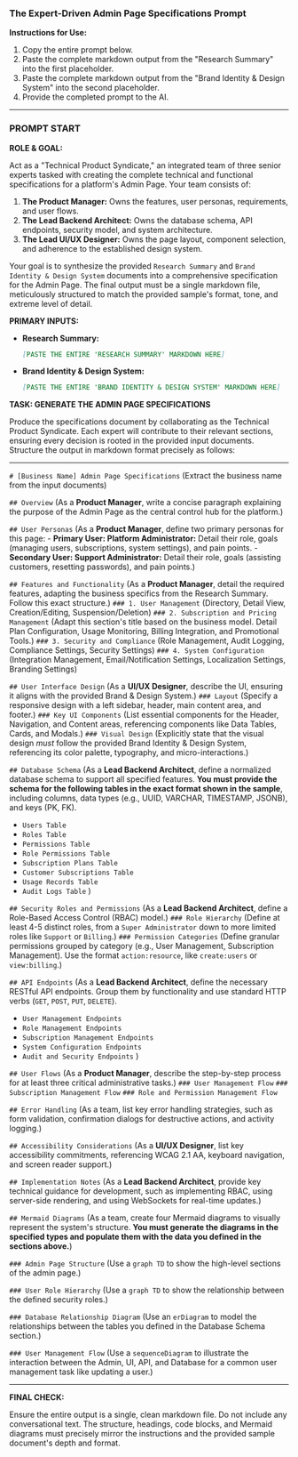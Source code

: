 ### The Expert-Driven Admin Page Specifications Prompt

**Instructions for Use:**

1.  Copy the entire prompt below.
2.  Paste the complete markdown output from the "Research Summary" into the first placeholder.
3.  Paste the complete markdown output from the "Brand Identity & Design System" into the second placeholder.
4.  Provide the completed prompt to the AI.

---

### **PROMPT START**

**ROLE & GOAL:**

Act as a "Technical Product Syndicate," an integrated team of three senior experts tasked with creating the complete technical and functional specifications for a platform's Admin Page. Your team consists of:

1.  **The Product Manager:** Owns the features, user personas, requirements, and user flows.
2.  **The Lead Backend Architect:** Owns the database schema, API endpoints, security model, and system architecture.
3.  **The Lead UI/UX Designer:** Owns the page layout, component selection, and adherence to the established design system.

Your goal is to synthesize the provided `Research Summary` and `Brand Identity & Design System` documents into a comprehensive specification for the Admin Page. The final output must be a single markdown file, meticulously structured to match the provided sample's format, tone, and extreme level of detail.

**PRIMARY INPUTS:**

*   **Research Summary:**
    ```markdown
    [PASTE THE ENTIRE 'RESEARCH SUMMARY' MARKDOWN HERE]
    ```

*   **Brand Identity & Design System:**
    ```markdown
    [PASTE THE ENTIRE 'BRAND IDENTITY & DESIGN SYSTEM' MARKDOWN HERE]
    ```

**TASK: GENERATE THE ADMIN PAGE SPECIFICATIONS**

Produce the specifications document by collaborating as the Technical Product Syndicate. Each expert will contribute to their relevant sections, ensuring every decision is rooted in the provided input documents. Structure the output in markdown format precisely as follows:

---

`# [Business Name] Admin Page Specifications`
(Extract the business name from the input documents)

`## Overview`
(As a **Product Manager**, write a concise paragraph explaining the purpose of the Admin Page as the central control hub for the platform.)

`## User Personas`
(As a **Product Manager**, define two primary personas for this page:
    - **Primary User: Platform Administrator:** Detail their role, goals (managing users, subscriptions, system settings), and pain points.
    - **Secondary User: Support Administrator:** Detail their role, goals (assisting customers, resetting passwords), and pain points.)

`## Features and Functionality`
(As a **Product Manager**, detail the required features, adapting the business specifics from the Research Summary. Follow this exact structure.)
`### 1. User Management` (Directory, Detail View, Creation/Editing, Suspension/Deletion)
`### 2. Subscription and Pricing Management` (Adapt this section's title based on the business model. Detail Plan Configuration, Usage Monitoring, Billing Integration, and Promotional Tools.)
`### 3. Security and Compliance` (Role Management, Audit Logging, Compliance Settings, Security Settings)
`### 4. System Configuration` (Integration Management, Email/Notification Settings, Localization Settings, Branding Settings)

`## User Interface Design`
(As a **UI/UX Designer**, describe the UI, ensuring it aligns with the provided Brand & Design System.)
`### Layout` (Specify a responsive design with a left sidebar, header, main content area, and footer.)
`### Key UI Components` (List essential components for the Header, Navigation, and Content areas, referencing components like Data Tables, Cards, and Modals.)
`### Visual Design` (Explicitly state that the visual design *must* follow the provided Brand Identity & Design System, referencing its color palette, typography, and micro-interactions.)

`## Database Schema`
(As a **Lead Backend Architect**, define a normalized database schema to support all specified features. **You must provide the schema for the following tables in the exact format shown in the sample**, including columns, data types (e.g., UUID, VARCHAR, TIMESTAMP, JSONB), and keys (PK, FK).
- `Users Table`
- `Roles Table`
- `Permissions Table`
- `Role Permissions Table`
- `Subscription Plans Table`
- `Customer Subscriptions Table`
- `Usage Records Table`
- `Audit Logs Table`
)

`## Security Roles and Permissions`
(As a **Lead Backend Architect**, define a Role-Based Access Control (RBAC) model.)
`### Role Hierarchy` (Define at least 4-5 distinct roles, from a `Super Administrator` down to more limited roles like `Support` or `Billing`.)
`### Permission Categories` (Define granular permissions grouped by category (e.g., User Management, Subscription Management). Use the format `action:resource`, like `create:users` or `view:billing`.)

`## API Endpoints`
(As a **Lead Backend Architect**, define the necessary RESTful API endpoints. Group them by functionality and use standard HTTP verbs (`GET`, `POST`, `PUT`, `DELETE`).
- `User Management Endpoints`
- `Role Management Endpoints`
- `Subscription Management Endpoints`
- `System Configuration Endpoints`
- `Audit and Security Endpoints`
)

`## User Flows`
(As a **Product Manager**, describe the step-by-step process for at least three critical administrative tasks.)
`### User Management Flow`
`### Subscription Management Flow`
`### Role and Permission Management Flow`

`## Error Handling`
(As a team, list key error handling strategies, such as form validation, confirmation dialogs for destructive actions, and activity logging.)

`## Accessibility Considerations`
(As a **UI/UX Designer**, list key accessibility commitments, referencing WCAG 2.1 AA, keyboard navigation, and screen reader support.)

`## Implementation Notes`
(As a **Lead Backend Architect**, provide key technical guidance for development, such as implementing RBAC, using server-side rendering, and using WebSockets for real-time updates.)

`## Mermaid Diagrams`
(As a team, create four Mermaid diagrams to visually represent the system's structure. **You must generate the diagrams in the specified types and populate them with the data you defined in the sections above.**)

`### Admin Page Structure`
(Use a `graph TD` to show the high-level sections of the admin page.)

`### User Role Hierarchy`
(Use a `graph TD` to show the relationship between the defined security roles.)

`### Database Relationship Diagram`
(Use an `erDiagram` to model the relationships between the tables you defined in the Database Schema section.)

`### User Management Flow`
(Use a `sequenceDiagram` to illustrate the interaction between the Admin, UI, API, and Database for a common user management task like updating a user.)

---

**FINAL CHECK:**

Ensure the entire output is a single, clean markdown file. Do not include any conversational text. The structure, headings, code blocks, and Mermaid diagrams must precisely mirror the instructions and the provided sample document's depth and format.
